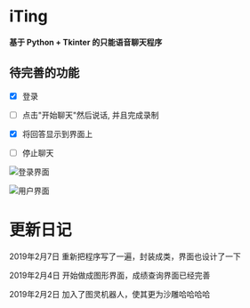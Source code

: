 # iTing 

**基于 Python + Tkinter 的只能语音聊天程序**

## 待完善的功能
- [x] 登录
- [ ] 点击"开始聊天"然后说话, 并且完成录制
- [x] 将回答显示到界面上
- [ ] 停止聊天





![登录界面](https://raw.githubusercontent.com/FatTig3R/iTing-Gui/master/Home_window.png)


![用户界面](https://raw.githubusercontent.com/FatTig3R/iTing-Gui/master/user_window.png)





# 更新日记

2019年2月7日	重新把程序写了一遍，封装成类，界面也设计了一下

2019年2月4日 	开始做成图形界面，成绩查询界面已经完善

2019年2月2日	加入了图灵机器人，使其更为沙雕哈哈哈哈



